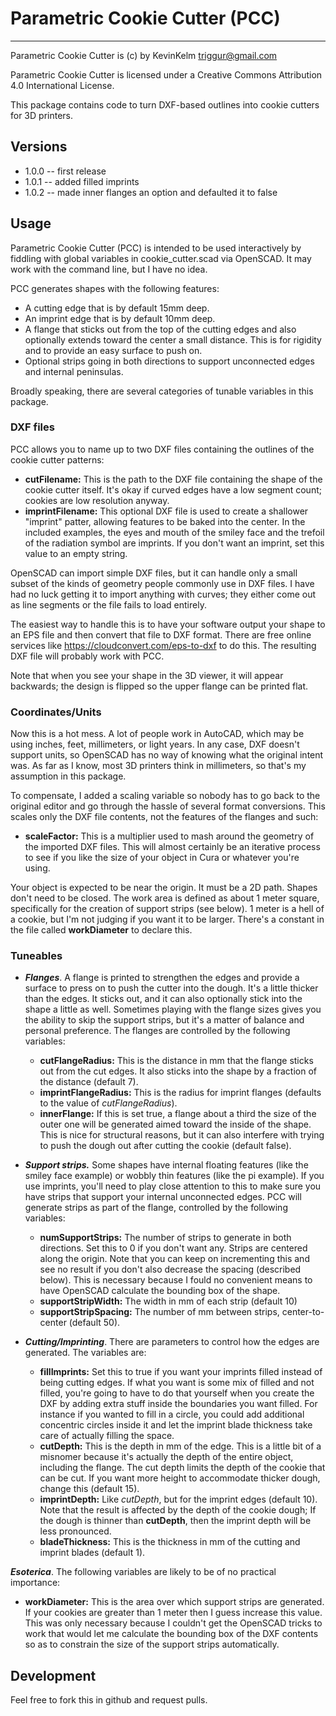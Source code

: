 # Parametric Cookie Cutter (PCC)
*** 

Parametric Cookie Cutter is (c) by KevinKelm triggur@gmail.com

Parametric Cookie Cutter is licensed under a Creative Commons Attribution 4.0 International License.

This package contains code to turn DXF-based outlines into cookie cutters for 3D printers.

## Versions ##
* 1.0.0 -- first release
* 1.0.1 -- added filled imprints
* 1.0.2 -- made inner flanges an option and defaulted it to false

## Usage ##

Parametric Cookie Cutter (PCC) is intended to be used interactively by
fiddling with global variables in cookie_cutter.scad via OpenSCAD.  It may work with the command line, but I have no idea.

PCC generates shapes with the following features:
* A cutting edge that is by default 15mm deep.
* An imprint edge that is by default 10mm deep.
* A flange that sticks out from the top of the cutting edges and also optionally extends toward the center a small distance.  This is for rigidity and to provide an easy surface to push on.
* Optional strips going in both directions to support unconnected edges and internal peninsulas.

Broadly speaking, there are several categories of tunable variables in this package.

### DXF files ###
PCC allows you to name up to two DXF files containing the outlines of the cookie cutter patterns:
* **cutFilename:**  This is the path to the DXF file containing the shape of the cookie cutter itself.  It's okay if curved edges have a low segment count; cookies are low resolution anyway.
* **imprintFilename:** This optional DXF file is used to create a shallower "imprint" patter, allowing features to be baked into the center.  In the included examples, the eyes and mouth of the smiley face and the trefoil of the radiation symbol are imprints.  If you don't want an imprint, set this value to an empty string.

OpenSCAD can import simple DXF files, but it can handle only a small subset of the kinds of geometry people commonly use in DXF files.  I have had no luck getting it to import anything with curves; they either come out as line segments or the file fails to load entirely.

The easiest way to handle this is to have your software output your shape to an EPS file and then convert that file to DXF format.  There are free online services like https://cloudconvert.com/eps-to-dxf to do this.  The resulting DXF file will probably work with PCC.

Note that when you see your shape in the 3D viewer, it will appear backwards; the design is flipped so the upper flange can be printed flat.

### Coordinates/Units ###
Now this is a hot mess.  A lot of people work in AutoCAD, which may be using inches, feet, millimeters, or light years.  In any case, DXF doesn't support units, so OpenSCAD has no way of knowing what the original intent was. As far as I know, most 3D printers think in millimeters, so that's my assumption in this package.

To compensate, I added a scaling variable so nobody has to go back to the original editor and go through the hassle of several format conversions. This scales only the DXF file contents, not the features of the flanges and such:
* **scaleFactor:** This is a multiplier used to mash around the geometry of the imported DXF files.  This will almost certainly be an iterative process to see if you like the size of your object in Cura or whatever you're using.

Your object is expected to be near the origin.  It must be a 2D path.  Shapes don't need to be closed. The work area is defined as about 1 meter square, specifically for the creation of support strips (see below).  1 meter is a hell of a cookie, but I'm not judging if you want it to be larger.  There's a constant in the file called **workDiameter** to declare this.

### Tuneables ###
+ ***Flanges***.  A flange is printed to strengthen the edges and provide a surface to press on to push the cutter into the dough.  It's a little thicker than the edges. It sticks out, and it can also optionally stick into the shape a little as well.  Sometimes playing with the flange sizes gives you the ability to skip the support strips, but it's a matter of balance and personal preference.  The flanges are controlled by the following variables:
  - **cutFlangeRadius:** This is the distance in mm that the flange sticks out from the cut edges.  It also sticks into the shape by a fraction of the distance  (default 7).
  - **imprintFlangeRadius:** This is the radius for imprint flanges (defaults to the value of *cutFlangeRadius*).
  - **innerFlange:** If this is set true, a flange about a third the size of the outer one will be generated aimed toward the inside of the shape.  This is nice for structural reasons, but it can also interfere with trying to push the dough out after cutting the cookie (default false).
 
+ ***Support strips.*** Some shapes have internal floating features (like the smiley face example) or wobbly thin features (like the pi example).  If you use imprints, you'll need to play close attention to this to make sure you have strips that support your internal unconnected edges.  PCC will generate strips as part of the flange, controlled by the following variables:
  - **numSupportStrips:** The number of strips to generate in both directions.  Set this to 0 if you don't want any.  Strips are centered along the origin.  Note that you can keep on incrementing this and see no result if you don't also decrease the spacing (described below).  This is necessary because I fould no convenient means to have OpenSCAD calculate the bounding box of the shape.
  - **supportStripWidth:** The width in mm of each strip (default 10)
  - **supportStripSpacing:** The number of mm between strips, center-to-center (default 50).
  
+ ***Cutting/Imprinting***. There are parameters to control how the edges are generated.  The variables are:
  - **fillImprints:** Set this to true if you want your imprints filled instead of being cutting edges.  If what you want is some mix of filled and not filled, you're going to have to do that yourself when you create the DXF by adding extra stuff inside the boundaries you want filled.  For instance if you wanted to fill in a circle, you could add additional concentric circles inside it and let the imprint blade thickness take care of actually filling the space.
  - **cutDepth:** This is the depth in mm of the edge.  This is a little bit of a misnomer because it's actually the depth of the entire object, including the flange.  The cut depth limits the depth of the cookie that can be cut.  If you want more height to accommodate thicker dough, change this (default 15).
  - **imprintDepth:** Like *cutDepth*, but for the imprint edges (default 10).  Note that the result is affected by the depth of the cookie dough; If the dough is thinner than **cutDepth**, then the imprint depth will be less pronounced.
  - **bladeThickness:** This is the thickness in mm of the cutting and imprint blades (default 1).

***Esoterica***.  The following variables are likely to be of no practical importance:
  - **workDiameter:** This is the area over which support strips are generated.  If your cookies are greater than 1 meter then I guess increase this value. This was only necessary because I couldn't get the OpenSCAD tricks to work that would let me calculate the bounding box of the DXF contents so as to constrain the size of the support strips automatically.
  
## Development ##

Feel free to fork this in github and request pulls.
